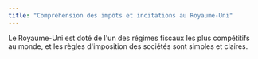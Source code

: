 ```yaml
---
title: "Compréhension des impôts et incitations au Royaume-Uni"
---
```

Le Royaume-Uni est doté de l'un des régimes fiscaux les plus compétitifs au monde, et les règles d'imposition des sociétés sont simples et claires.
